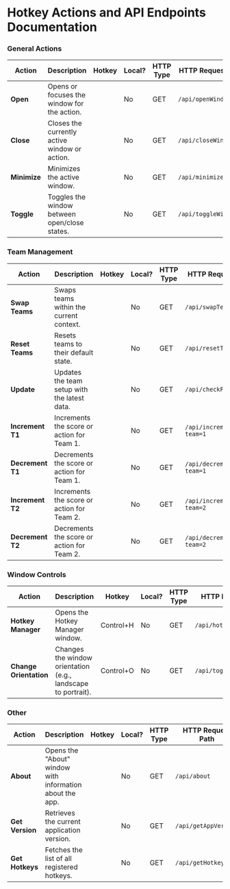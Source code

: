 # Hotkey Actions and API Endpoints Documentation

### General Actions
| Action        | Description                                   | Hotkey         | Local?  | HTTP Type  | HTTP Request Path                                |
|---------------|-----------------------------------------------|----------------|---------|------------|-------------------------------------------------|
| **Open**      | Opens or focuses the window for the action.   |                | No      | GET        | `/api/openWindow`                               |
| **Close**     | Closes the currently active window or action. |                | No      | GET        | `/api/closeWindow`                              |
| **Minimize**  | Minimizes the active window.                  |                | No      | GET        | `/api/minimizeWindow`                           |
| **Toggle**    | Toggles the window between open/close states. |                | No      | GET        | `/api/toggleWindow`                             |

### Team Management
| Action           | Description                                    | Hotkey         | Local?  | HTTP Type  | HTTP Request Path                                       |
|------------------|------------------------------------------------|----------------|---------|------------|--------------------------------------------------------|
| **Swap Teams**   | Swaps teams within the current context.        |                | No      | GET        | `/api/swapTeams`                                       |
| **Reset Teams**  | Resets teams to their default state.           |                | No      | GET        | `/api/resetTeams`                                      |
| **Update**       | Updates the team setup with the latest data.   |                | No      | GET        | `/api/checkForUpdates`                                 |
| **Increment T1** | Increments the score or action for Team 1.     |                | No      | GET        | `/api/increment?team=1`                                |
| **Decrement T1** | Decrements the score or action for Team 1.     |                | No      | GET        | `/api/decrement?team=1`                                |
| **Increment T2** | Increments the score or action for Team 2.     |                | No      | GET        | `/api/increment?team=2`                                |
| **Decrement T2** | Decrements the score or action for Team 2.     |                | No      | GET        | `/api/decrement?team=2`                                |

### Window Controls
| Action              | Description                                                | Hotkey         | Local?  | HTTP Type  | HTTP Request Path                                      |
|---------------------|------------------------------------------------------------|----------------|---------|------------|-------------------------------------------------------|
| **Hotkey Manager**   | Opens the Hotkey Manager window.                           | Control+H      | No      | GET        | `/api/hotkeyManager`                                  |
| **Change Orientation** | Changes the window orientation (e.g., landscape to portrait). | Control+O      | No      | GET        | `/api/toggleOrientation`                              |

### Other
| Action        | Description                                    | Hotkey         | Local?  | HTTP Type  | HTTP Request Path                                      |
|---------------|------------------------------------------------|----------------|---------|------------|-------------------------------------------------------|
| **About**     | Opens the "About" window with information about the app. |                | No      | GET        | `/api/about`                                          |
| **Get Version** | Retrieves the current application version.     |                | No      | GET        | `/api/getAppVersion`                                  |
| **Get Hotkeys** | Fetches the list of all registered hotkeys.    |                | No      | GET        | `/api/getHotkeys`                                     |
